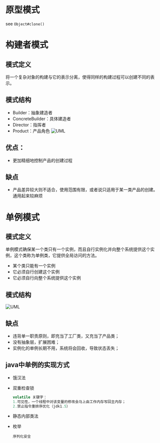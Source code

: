 # 原型模式

see `Object#clone()`

# 构建者模式

## 模式定义
将一个复杂对象的构建与它的表示分离，使得同样的构建过程可以创建不同的表示。
## 模式结构
- Builder：抽象建造者
- ConcreteBuilder：具体建造者
- Director：指挥者
- Product：产品角色
![UML](https://github.com/zyawei/Essay/blob/master/image/Builder.jpg?raw=true)
## 优点：
- 更加精细地控制产品的创建过程 
## 缺点
- 产品差异较大则不适合，使用范围有限，或者说只适用于某一类产品的创建。通用起来较麻烦

# 单例模式

## 模式定义
单例模式确保某一个类只有一个实例，而且自行实例化并向整个系统提供这个实例，这个类称为单例类，它提供全局访问的方法。
- 某个类只能有一个实例
- 它必须自行创建这个实例
- 它必须自行向整个系统提供这个实例

## 模式结构
![UML](https://github.com/zyawei/Essay/blob/master/image/Singleton.jpg?raw=true)

## 缺点
- 违背单一职责原则，即充当了工厂类，又充当了产品类；
- 没有抽象层，扩展困难；
- 实例化的单例长期不用，系统将会回收，导致状态丢失；

## java中单例的实现方式

- 饿汉法

- 双重检查锁

  ```java
  volatile 关键字：
  1.可见性，一个线程中对该变量的修改会马上由工作内存写回主内存；
  2.禁止指令重排序优化（jdk1.5）
  ```

- 静态内部类法

- 枚举

  ```序列化安全```



